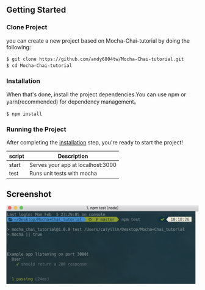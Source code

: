 ## Getting Started
### Clone Project
 you can create a new project based on Mocha-Chai-tutorial by doing the following:

```bash
$ git clone https://github.com/andy6804tw/Mocha-Chai-tutorial.git
$ cd Mocha-Chai-tutorial
```

### Installation
When that's done, install the project dependencies.You can use npm or yarn(recommended) for dependency management。

```bash
$ npm install
```

### Running the Project

After completing the [installation](#installation) step, you're ready to start the project!

| script | Description |
| ------| ------ |
| start | Serves your app at localhost:3000 |
| test | Runs unit tests with mocha  |


## Screenshot

<img src="/screenshot/img-1.png">
